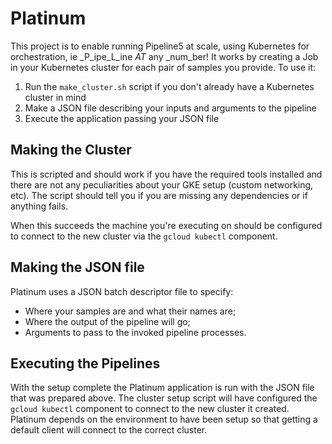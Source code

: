 # Platinum

This project is to enable running Pipeline5 at scale, using Kubernetes for orchestration, ie
_P_ipe_L_ine _AT_ any _num_ber! It works by creating a Job in your Kubernetes cluster for each pair of samples you provide. 
To use it:

1. Run the `make_cluster.sh` script if you don't already have a Kubernetes cluster in mind
2. Make a JSON file describing your inputs and arguments to the pipeline
3. Execute the application passing your JSON file

## Making the Cluster

This is scripted and should work if you have the required tools installed and there are not any peculiarities about your GKE setup
(custom networking, etc). The script should tell you if you are missing any dependencies or if anything fails.

When this succeeds the machine you're executing on should be configured to connect to the new cluster via the `gcloud kubectl`
component. 

## Making the JSON file

Platinum uses a JSON batch descriptor file to specify:

* Where your samples are and what their names are;
* Where the output of the pipeline will go;
* Arguments to pass to the invoked pipeline processes.

## Executing the Pipelines

With the setup complete the Platinum application is run with the JSON file that was prepared above. The cluster setup script will
have configured the `gcloud kubectl` component to connect to the new cluster it created. Platinum depends on the environment to
have been setup so that getting a default client will connect to the correct cluster.

